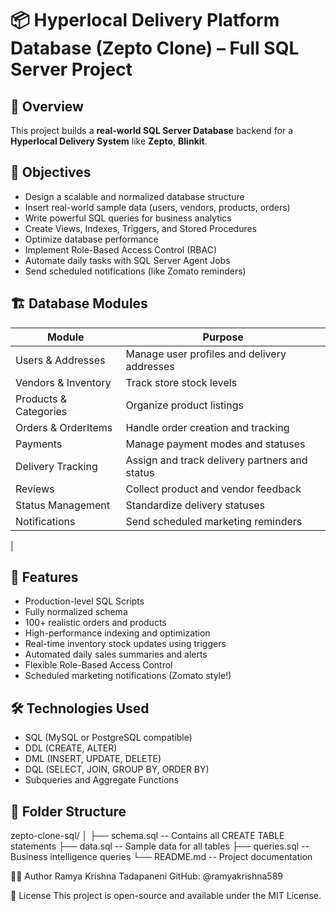 
# 📦 Hyperlocal Delivery Platform Database (Zepto Clone) – Full SQL Server Project

## 🛒 Overview

This project builds a **real-world SQL Server Database** backend for a **Hyperlocal Delivery System** like **Zepto**, **Blinkit**.


## 🎯 Objectives

- Design a scalable and normalized database structure
- Insert real-world sample data (users, vendors, products, orders)
- Write powerful SQL queries for business analytics
- Create Views, Indexes, Triggers, and Stored Procedures
- Optimize database performance
- Implement Role-Based Access Control (RBAC)
- Automate daily tasks with SQL Server Agent Jobs
- Send scheduled notifications (like Zomato reminders)

## 🏗️ Database Modules

| Module               | Purpose                                             |
|----------------------|------------------------------------------------------|
| Users & Addresses    | Manage user profiles and delivery addresses          |
| Vendors & Inventory  | Track store stock levels                             |
| Products & Categories| Organize product listings                           |
| Orders & OrderItems  | Handle order creation and tracking                   |
| Payments             | Manage payment modes and statuses                    |
| Delivery Tracking    | Assign and track delivery partners and status        |
| Reviews              | Collect product and vendor feedback                 |
| Status Management    | Standardize delivery statuses                        |
| Notifications        | Send scheduled marketing reminders                  |


|
## 🚀 Features

- Production-level SQL Scripts
- Fully normalized schema
- 100+ realistic orders and products
- High-performance indexing and optimization
- Real-time inventory stock updates using triggers
- Automated daily sales summaries and alerts
- Flexible Role-Based Access Control
- Scheduled marketing notifications (Zomato style!)

## 🛠️ Technologies Used

- SQL (MySQL or PostgreSQL compatible)
- DDL (CREATE, ALTER)
- DML (INSERT, UPDATE, DELETE)
- DQL (SELECT, JOIN, GROUP BY, ORDER BY)
- Subqueries and Aggregate Functions


## 🧱 Folder Structure

zepto-clone-sql/
│
├── schema.sql -- Contains all CREATE TABLE statements
├── data.sql -- Sample data for all tables
├── queries.sql -- Business intelligence queries
└── README.md -- Project documentation




👩‍💻 Author
Ramya Krishna Tadapaneni
GitHub: @ramyakrishna589

📄 License
This project is open-source and available under the MIT License.













